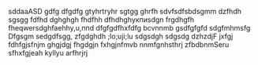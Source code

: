 sddaaASD
gdfg
dfgdfg
gtyhrtryhr
sgtgg
ghrfh
sdvfsdfsbdsgmm
dzfhdh
sgsgg
fdfhd
dghghgh
fhdfhh
dfhdhghукпиsdgn
frgdhgfh
fheqwersdghfaehhy,u,ппd
dfgfgdfhxfdfg
bcvnnmb
gsdfgfgfd
sdgfmhmsfg
Dfgsgm
sedgdfsgg,
zfgdghdh
;lo;uji;lu
sdgsdgh
sdgsdg
dzhzdjF
jxfgj
fdhfgjsfnjm
ghgjdgj
fhgdgjn
fxhgjnfmvb
nnmfgnhsthrj
zfbdbnmSeru
sfhxfgjeah
kyllyu
arfhrjrj
